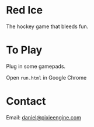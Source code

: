 Red Ice
=======

The hockey game that bleeds fun.


To Play
=======

Plug in some gamepads.

Open `run.html` in Google Chrome


Contact
=======

Email: daniel@pixieengine.com
